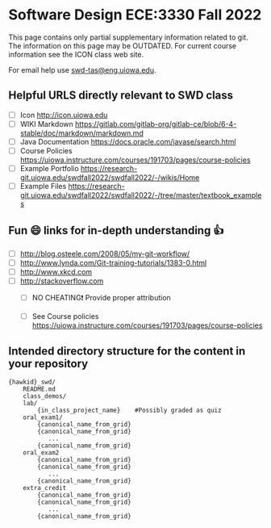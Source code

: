 Software Design ECE:3330 Fall 2022
=======================

This page contains only partial supplementary information related to git.
The information on this page may be OUTDATED.
For current course information see the ICON class web site.

For email help use <swd-tas@eng.uiowa.edu>.

Helpful URLS directly relevant to SWD class
--------
- [ ] Icon               http://icon.uiowa.edu
- [ ] WIKI Markdown      https://gitlab.com/gitlab-org/gitlab-ce/blob/6-4-stable/doc/markdown/markdown.md
- [ ] Java Documentation https://docs.oracle.com/javase/search.html
- [ ] Course Policies    https://uiowa.instructure.com/courses/191703/pages/course-policies
- [ ] Example Portfolio  https://research-git.uiowa.edu/swdfall2022/swdfall2022/-/wikis/Home
- [ ] Example Files      https://research-git.uiowa.edu/swdfall2022/swdfall2022/-/tree/master/textbook_examples

Fun :smile: links for in-depth understanding :thumbsup:
--------
- [ ] http://blog.osteele.com/2008/05/my-git-workflow/
- [ ] http://www.lynda.com/Git-training-tutorials/1383-0.html
- [ ] http://www.xkcd.com
- [ ] http://stackoverflow.com
    - [ ] NO CHEATING:exclamation: Provide proper attribution
    - [ ] See Course policies https://uiowa.instructure.com/courses/191703/pages/course-policies


Intended directory structure for the content in your repository
---------
```
{hawkid}_swd/
    README.md
    class_demos/
    lab/
        {in_class_project_name}    #Possibly graded as quiz
    oral_exam1/
        {canonical_name_from_grid}
        {canonical_name_from_grid}
           ...
        {canonical_name_from_grid}
    oral_exam2
        {canonical_name_from_grid}
        {canonical_name_from_grid}
           ...
        {canonical_name_from_grid}
    extra_credit
        {canonical_name_from_grid}
        {canonical_name_from_grid}
           ...
        {canonical_name_from_grid}
```
